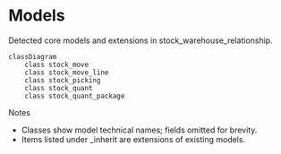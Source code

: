 # Models

Detected core models and extensions in stock_warehouse_relationship.

```mermaid
classDiagram
    class stock_move
    class stock_move_line
    class stock_picking
    class stock_quant
    class stock_quant_package
```

Notes
- Classes show model technical names; fields omitted for brevity.
- Items listed under _inherit are extensions of existing models.

